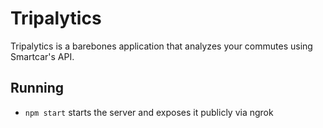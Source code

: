 # Tripalytics
Tripalytics is a barebones application that analyzes your commutes using Smartcar's API.

## Running
* `npm start` starts the server and exposes it publicly via ngrok
